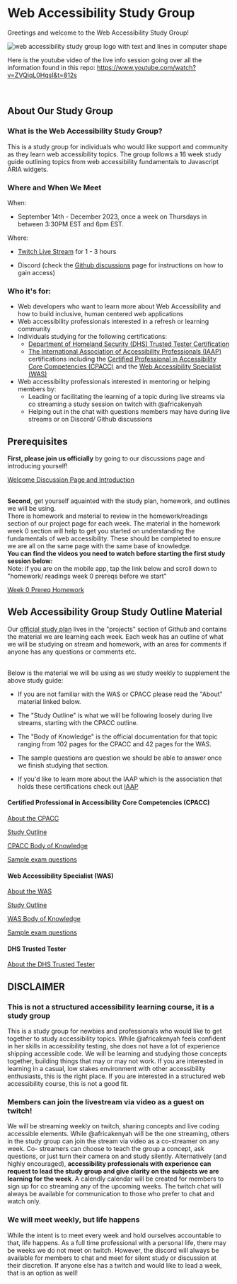 # Web Accessibility Study Group
Greetings and welcome to the Web Accessibility Study Group!
<br>

![web accessibility study group logo with text and lines in computer shape](https://github.com/codingtherapist/webAccessibilityStudyGroup/assets/96845068/af783ee1-1b25-4f3f-afa0-0b8a633d4214)

Here is the youtube video of the live info session going over all the information found in this repo: https://www.youtube.com/watch?v=ZVQiqL0HqsI&t=812s

<br>
<h2>About Our Study Group</h2>
<h3>What is the Web Accessibility Study Group?</h3>
This is a study group for individuals who would like support and community as they learn web accessibility topics. The group follows a 16 week study guide outlining topics from web accessibility fundamentals to Javascript ARIA widgets.
<h3> Where and When We Meet</h3>
When:

- September 14th - December 2023, once a week on Thursdays in between 3:30PM EST and 6pm EST.

Where:

- [Twitch Live Stream](https://www.twitch.tv/africakenyah) for 1 - 3 hours

- Discord (check the [Github discussions](https://github.com/codingtherapist/webAccessibilityStudyGroup/discussions/5) page for instructions on how to gain access)
<h3> Who it's for:</h3>

- Web developers who want to learn more about Web Accessibility and how to build inclusive, human centered web applications
- Web accessibility professionals interested in a refresh or learning community
- Individuals studying for the following certifications:
    - [Department of Homeland Security (DHS) Trusted Tester Certification](https://www.dhs.gov/trusted-tester)
    - [The International Association of Accessibility Professionals (IAAP)](https://www.accessibilityassociation.org/s/about) certifications including the [Certified Professional in Accessibility Core Competencies (CPACC)](https://www.accessibilityassociation.org/s/certified-professional) and the [Web Accessibility Specialist (WAS)](https://www.accessibilityassociation.org/s/wascertification)
- Web accessibility professionals interested in mentoring or helping members by:
    - Leading or facilitating the learning of a topic during live streams via co streaming a study session on twitch with @africakenyah
    - Helping out in the chat with questions members may have during live streams or on Discord/ Github discussions

<h2> Prerequisites</h2>
<b>First, please join us officially</b> by going to our discussions page and introducing yourself!

[Welcome Discussion Page and Introduction](https://github.com/codingtherapist/webAccessibilityStudyGroup/discussions/5) <br><br>

<b>Second</b>, get yourself aquainted with the study plan, homework, and outlines we will be using.<br> 
There is homework and material to review in the homework/readings section of our project page for each week. The material in the homework week 0 section will help to get you started on understanding the fundamentals of web accessibility. These should be completed to ensure we are all on the same page with the same base of knowledge. <br>
<b>You can find the videos you need to watch before starting the first study session below:</b> <br>
Note: if you are on the mobile app, tap the link below and scroll down to "homework/ readings week 0 prereqs before we start" <br>

[Week 0 Prereq Homework](https://github.com/users/codingtherapist/projects/1?pane=issue&itemId=34268762)


<h2> Web Accessibility Group Study Outline Material</h2>

Our [official study plan](https://github.com/users/codingtherapist/projects/1) lives in the "projects" section of Github and contains the material we are learning each week. Each week has an outline of what we will be studying on stream and homework, with an area for comments if anyone has any questions or comments etc.<br><br>



Below is the material we will be using as we study weekly to supplement the above study guide:<br>

- If you are not familiar with the WAS or CPACC please read the "About" material linked below. <br>

- The "Study Outline" is what we will be following loosely during live streams, starting with the CPACC outline. <br>

- The "Body of Knowledge" is the official documentation for that topic ranging from 102 pages for the CPACC and 42 pages for the WAS. <br>

- The sample questions are question we should be able to answer once we finish studying that section.

- If you'd like to learn more about the IAAP which is the association that holds these certifications check out [IAAP](https://www.accessibilityassociation.org/s/about) 

<h4>Certified Professional in Accessibility Core Competencies (CPACC)</h4>

[About the CPACC](https://www.accessibilityassociation.org/s/certified-professional) <br>

[Study Outline](https://www.accessibilityassociation.org/s/cpacc-certification-content-outline) <br>

[CPACC Body of Knowledge](https://www.accessibilityassociation.org/resource/IAAP_CPACC_BOK_March2020) <br>

[Sample exam questions](https://www.accessibilityassociation.org/s/cpacc-sample-exam-questions) <bR>


<h4>Web Accessibility Specialist (WAS)</h4>

[About the WAS](https://www.accessibilityassociation.org/s/wascertification) <br>

[Study Outline](https://www.accessibilityassociation.org/s/was-credential-content-outline) <br>

[WAS Body of Knowledge](https://www.accessibilityassociation.org/resource/WAS_Certification_FInal_2020_FINAL) <br>

[Sample exam questions](https://www.accessibilityassociation.org/s/was-sample-exam-questions) <br>

<h4> DHS Trusted Tester</h4>

[About the DHS Trusted Tester](https://www.dhs.gov/trusted-tester)

<h2>DISCLAIMER</h2>
<h3>This is not a structured accessibility learning course, it is a study group</h3>
This is a study group for newbies and professionals who would like to get together to study accessibility topics. While @africakenyah feels confident in her skills in accessibility testing, she does not have a lot of experience shipping accessible code. We will be learning and studying those concepts together, building things that may or may not work. If you are interested in learning in a casual, low stakes environment with other accessibility enthusiasts, this is the right place. If you are interested in a structured web accessibility course, this is not a good fit.

<h3>Members can join the livestream via video as a guest on twitch!</h3>
We will be streaming weekly on twitch, sharing concepts and live coding accessible elements. While @africakenyah will be the one streaming, others in the study group can join the stream via video as a co-streamer on any week. Co- streamers can choose to teach the group a concept, ask questions, or just turn their camera on and study silently. Alternatively (and highly encouraged), <b>accessibility professionals with experience can request to lead the study group and give clarity on the subjects we are learning for the week</b>. A calendly calendar will be created for members to sign up for co streaming any of the upcoming weeks. The twitch chat will always be available for communication to those who prefer to chat and watch only.

<h3>We will meet weekly, but life happens</h3>
While the intent is to meet every week and hold ourselves accountable to that, life happens. As a full time professional with a personal life, there may be weeks we do not meet on twitch. However, the discord will always be available for members to chat and meet for silent study or discussion at their discretion. If anyone else has a twitch and would like to lead a week, that is an option as well!

